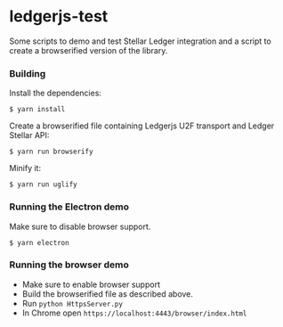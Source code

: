 # ledgerjs-test

Some scripts to demo and test Stellar Ledger integration and a script to create a browserified version of the library.

### Building

Install the dependencies:
```
$ yarn install
```

Create a browserified file containing Ledgerjs U2F transport and Ledger Stellar API:
```
$ yarn run browserify
```

Minify it:
```
$ yarn run uglify
```

### Running the Electron demo

Make sure to disable browser support.
```
$ yarn electron
```

### Running the browser demo

- Make sure to enable browser support
- Build the browserified file as described above.
- Run `python HttpsServer.py`
- In Chrome open `https://localhost:4443/browser/index.html` 
